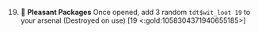 19) 🎁 **Pleasant Packages** Once opened, add 3 random `tdt$wit_loot 19` to your arsenal (Destroyed on use) [19 <:gold:1058304371940655185>]